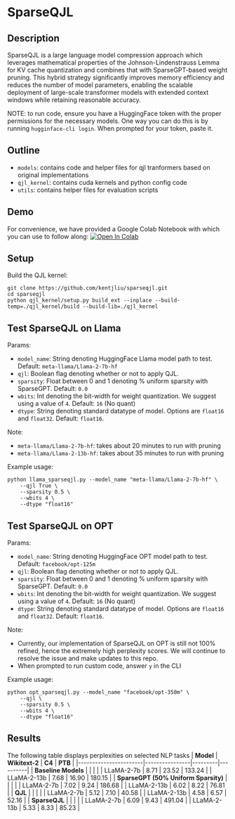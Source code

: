# SparseQJL

## Description
SparseQJL is a large language model compression approach which leverages mathematical properties of the 
Johnson-Lindenstrauss Lemma for KV cache quantization and combines that with SparseGPT-based weight
pruning. This hybrid strategy significantly improves memory efficiency and reduces the number of model parameters, enabling
the scalable deployment of large-scale transformer models with extended context windows while retaining reasonable accuracy.

NOTE: to run code, ensure you have a HuggingFace token with the proper permissions for the necessary models.
One way you can do this is by running `hugginface-cli login`. When prompted for your token, paste it.

## Outline
* `models`: contains code and helper files for qjl tranformers based on original implementations
* `qjl_kernel`: contains cuda kernels and python config code
* `utils`: contains helper files for evaluation scripts

## Demo
For convenience, we have provided a Google Colab Notebook with which you can use to follow along:
[![Open In Colab](https://colab.research.google.com/assets/colab-badge.svg)](https://github.com/kentjliu/sparseqjl/blob/main/test_book.ipynb)

## Setup
Build the QJL kernel:
```
git clone https://github.com/kentjliu/sparseqjl.git
cd sparseqjl
python qjl_kernel/setup.py build_ext --inplace --build-temp=./qjl_kernel/build --build-lib=./qjl_kernel
```

## Test SparseQJL on Llama

Params:

* `model_name`: String denoting HuggingFace Llama model path to test. Default: `meta-llama/Llama-2-7b-hf`
* `qjl`: Boolean flag denoting whether or not to apply QJL.
* `sparsity`: Float between 0 and 1 denoting \% uniform sparsity with SparseGPT. Default: `0.0`
* `wbits`: Int denoting the bit-width for weight quantization. We suggest using a value of `4`. Default: `16` (No quant)
* `dtype`: String denoting standard datatype of model. Options are `float16` and `float32`. Default: `float16`.

Note:
* `meta-llama/Llama-2-7b-hf`: takes about 20 minutes to run with pruning
* `meta-llama/Llama-2-13b-hf`: takes about 35 minutes to run with pruning

Example usage:
```
python llama_sparseqjl.py --model_name "meta-llama/Llama-2-7b-hf" \
    --qjl True \
    --sparsity 0.5 \
    --wbits 4 \
    --dtype "float16"
```

## Test SparseQJL on OPT
Params:

* `model_name`: String denoting HuggingFace OPT model path to test. Default: `facebook/opt-125m`
* `qjl`: Boolean flag denoting whether or not to apply QJL.
* `sparsity`: Float between 0 and 1 denoting \% uniform sparsity with SparseGPT. Default: `0.0`
* `wbits`: Int denoting the bit-width for weight quantization. We suggest using a value of `4`. Default: `16` (No quant)
* `dtype`: String denoting standard datatype of model. Options are `float16` and `float32`. Default: `float16`.

Note:

* Currently, our implementation of SparseQJL on OPT is still not 100\% refined, hence the extremely high perplexity scores. We will continue to resolve the issue and make updates to this repo. 
* When prompted to run custom code, answer `y` in the CLI

Example usage:
```
python opt_sparseqjl.py --model_name "facebook/opt-350m" \
    --qjl \
    --sparsity 0.5 \
    --wbits 4 \
    --dtype "float16"
```

## Results
The following table displays perplexities on selected NLP tasks
| **Model**             | **Wikitext-2** | **C4**  | **PTB**  |
|-----------------------|----------------|---------|----------|
| **Baseline Models**   |                |         |          |
| LLaMA-2-7b            | 8.71           | 23.52   | 133.24   |
| LLaMA-2-13b           | 7.68           | 16.90   | 180.15   |
| **SparseGPT (50% Uniform Sparsity)** | | | |
| LLaMA-2-7b            | 7.02           | 9.24    | 186.68   |
| LLaMA-2-13b           | 6.02           | 8.22    | 76.81    |
| **QJL**               |                |         |          |
| LLaMA-2-7b            | 5.12           | 7.10    | 40.58    |
| LLaMA-2-13b           | 4.58           | 6.57    | 52.16    |
| **SparseQJL**         |                |         |          |
| LLaMA-2-7b            | 6.09           | 9.43    | 491.04   |
| LLaMA-2-13b           | 5.33           | 8.33    | 85.23    |
